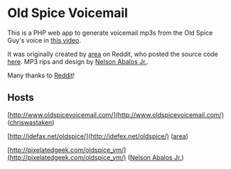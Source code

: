 Old Spice Voicemail
===================

This is a PHP web app to generate voicemail mp3s from the Old Spice Guy's voice in [this video](http://www.youtube.com/watch?v=-8JsvwUcok0).

It was originally created by [area](http://www.reddit.com/user/area) on Reddit, who posted the source code [here](https://www.dropbox.com/s/bdv060ml5aqeqje). MP3 rips and design by [Nelson Abalos Jr.](http://nelsonabalosjr.com/).

Many thanks to [Reddit](http://www.reddit.com/)!


Hosts
-----
[http://www.oldspicevoicemail.com/](http://www.oldspicevoicemail.com/) ([chriswastaken](http://www.reddit.com/user/chriswastaken))

[http://idefax.net/oldspice/](http://idefex.net/oldspice/) ([area](http://www.reddit.com/user/area))

[http://pixelatedgeek.com/oldspice_vm/](http://pixelatedgeek.com/oldspice_vm/) ([Nelson Abalos Jr.](http://nelsonabalosjr.com/))
